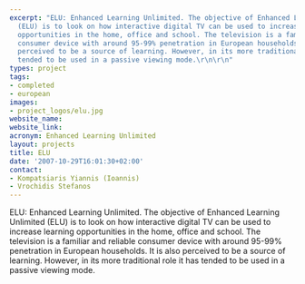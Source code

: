 ```yaml
---
excerpt: "ELU: Enhanced Learning Unlimited. The objective of Enhanced Learning Unlimited
  (ELU) is to look on how interactive digital TV can be used to increase learning
  opportunities in the home, office and school. The television is a familiar and reliable
  consumer device with around 95-99% penetration in European households. It is also
  perceived to be a source of learning. However, in its more traditional role it has
  tended to be used in a passive viewing mode.\r\n\r\n"
types: project
tags:
- completed
- european
images:
- project_logos/elu.jpg
website_name:
website_link:
acronym: Enhanced Learning Unlimited
layout: projects
title: ELU
date: '2007-10-29T16:01:30+02:00'
contact:
- Kompatsiaris Yiannis (Ioannis)
- Vrochidis Stefanos
---
```

ELU: Enhanced Learning Unlimited. The objective of Enhanced Learning Unlimited (ELU) is to look on how interactive digital TV can be used to increase learning opportunities in the home, office and school. The television is a familiar and reliable consumer device with around 95-99% penetration in European households. It is also perceived to be a source of learning. However, in its more traditional role it has tended to be used in a passive viewing mode.

